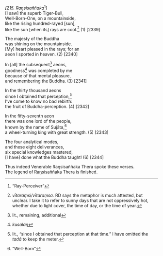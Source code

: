 *\[215. Raŋsisaññaka*[^1]*\]*  
\[I saw\] the superb Tiger-Bull,  
Well-Born-One, on a mountainside,  
like the rising hundred-rayed \[sun\],  
like the sun \[when its\] rays are cool.[^2] (1) \[2339\]

The majesty of the Buddha  
was shining on the mountainside.  
\[My\] heart pleased in the rays; for an  
aeon I sported in heaven. (2) \[2340\]

In \[all\] the subsequent[^3] aeons,  
goodness[^4] was completed by me  
because of that mental pleasure,  
and remembering the Buddha. (3) \[2341\]

In the thirty thousand aeons  
since I obtained that perception,[^5]  
I’ve come to know no bad rebirth:  
the fruit of Buddha-perception. (4) \[2342\]

In the fifty-seventh aeon  
there was one lord of the people,  
known by the name of Sujāta,[^6]  
a wheel-turning king with great strength. (5) \[2343\]

The four analytical modes,  
and these eight deliverances,  
six special knowledges mastered,  
\[I have\] done what the Buddha taught! (6) \[2344\]

Thus indeed Venerable Raŋsisaññaka Thera spoke these verses.  
The legend of Raŋsisaññaka Thera is finished.

[^1]: “Ray-Perceiver”

[^2]: *vītaraṃsi/vītaraṃsa.* RD says the metaphor is much attested, but
    unclear. I take it to refer to sunny days that are not oppressively
    hot, whether due to light cover, the time of day, or the time of
    year.

[^3]: lit., remaining, additional

[^4]: *kusalaŋ*

[^5]: lit., “since I obtained that perception at that time.” I have
    omitted the *tadā* to keep the meter.

[^6]: “Well-Born”
